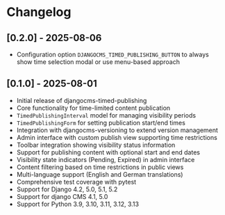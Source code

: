 # Changelog

## [0.2.0] - 2025-08-06

- Configuration option `DJANGOCMS_TIMED_PUBLISHING_BUTTON` to always show time selection modal or use menu-based approach

## [0.1.0] - 2025-08-01

- Initial release of djangocms-timed-publishing
- Core functionality for time-limited content publication
- `TimedPublishingInterval` model for managing visibility periods
- `TimedPublishingForm` for setting publication start/end times
- Integration with djangocms-versioning to extend version management
- Admin interface with custom publish view supporting time restrictions
- Toolbar integration showing visibility status information
- Support for publishing content with optional start and end dates
- Visibility state indicators (Pending, Expired) in admin interface
- Content filtering based on time restrictions in public views
- Multi-language support (English and German translations)
- Comprehensive test coverage with pytest
- Support for Django 4.2, 5.0, 5.1, 5.2
- Support for django CMS 4.1, 5.0
- Support for Python 3.9, 3.10, 3.11, 3.12, 3.13
